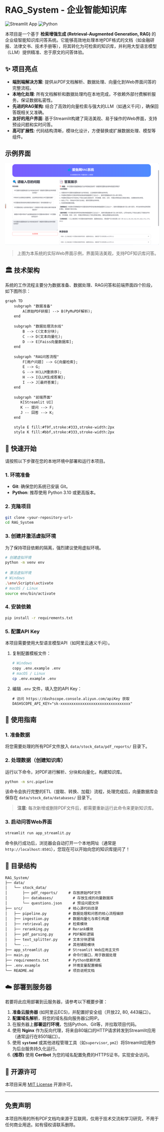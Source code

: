 # RAG_System - 企业智能知识库

![Streamlit App](https://img.shields.io/badge/Streamlit-1.35.0-red.svg?style=flat-square&logo=streamlit)
![Python](https://img.shields.io/badge/Python-3.10+-blue.svg?style=flat-square&logo=python)

本项目是一个基于 **检索增强生成 (Retrieval-Augmented Generation, RAG)** 的企业级智能知识库问答系统。它能够高效地处理本地PDF格式的文档（如金融研报、法律文书、技术手册等），将其转化为可检索的知识库，并利用大型语言模型（LLM）提供精准、忠于原文的问答体验。

## ✨ 项目亮点

- **端到端解决方案**: 提供从PDF文档解析、数据处理、向量化到Web界面问答的完整流程。
- **本地化处理**: 所有文档解析和数据处理均在本地完成，不依赖外部付费解析服务，保证数据私密性。
- **先进的RAG架构**: 结合了高效的向量检索与强大的LLM（如通义千问），确保回答既相关又准确。
- **友好的用户界面**: 基于Streamlit构建了简洁美观、易于操作的Web界面，支持预设问题和实时问答。
- **高可扩展性**: 代码结构清晰，模块化设计，方便替换或扩展数据处理、模型等组件。

## 示例界面

![系统示例界面](data/stock_data/img/cover.png)

> 上图为本系统的实际Web界面示例，界面简洁美观，支持PDF知识库问答。

## 🏛️ 技术架构

系统的工作流程主要分为数据准备、数据处理、RAG问答和前端界面四个阶段，如下图所示：

```mermaid
graph TD
    subgraph "数据准备"
        A[原始PDF研报] --> B(PyMuPDF解析);
    end

    subgraph "数据处理流水线"
        B --> C(文本分块);
        C --> D(文本向量化);
        D --> E[Faiss向量数据库];
    end
    
    subgraph "RAG问答流程"
        F[用户问题] --> G{向量检索};
        E --> G;
        G --> H(LLM重排序);
        H --> I{LLM生成答案};
        I --> J[最终答案];
    end

    subgraph "前端界面"
       K[Streamlit UI]
       K -- 提问 --> F;
       J -- 回答 --> K;
    end
    
    style E fill:#f9f,stroke:#333,stroke-width:2px
    style K fill:#bbf,stroke:#333,stroke-width:2px
```

## 🚀 快速开始

请按照以下步骤在您的本地环境中部署和运行本项目。

### 1. 环境准备

- **Git**: 确保您的系统已安装 Git。
- **Python**: 推荐使用 Python 3.10 或更高版本。

### 2. 克隆项目

```bash
git clone <your-repository-url>
cd RAG_System
```

### 3. 创建并激活虚拟环境

为了保持项目依赖的隔离，强烈建议使用虚拟环境。

```bash
# 创建虚拟环境
python -m venv env

# 激活虚拟环境
# Windows
.\env\Scripts\activate
# macOS / Linux
source env/bin/activate
```

### 4. 安装依赖

```bash
pip install -r requirements.txt
```

### 5. 配置API Key

本项目需要使用大型语言模型API（如阿里云通义千问）。

1.  复制配置模板文件：
    ```bash
    # Windows
    copy .env.example .env
    # macOS / Linux
    cp .env.example .env
    ```

2.  编辑 `.env` 文件，填入您的API Key：
    ```
    # 访问 https://dashscope.console.aliyun.com/apiKey 获取
    DASHSCOPE_API_KEY="sk-xxxxxxxxxxxxxxxxxxxxxxxxxxxxxxxx"
    ```

## 📖 使用指南

### 1. 准备数据

将您需要处理的所有PDF文件放入 `data/stock_data/pdf_reports/` 目录下。

### 2. 处理数据（创建知识库）

运行以下命令，对PDF进行解析、分块和向量化，构建知识库。

```bash
python -m src.pipeline
```
该命令会执行完整的ETL（提取、转换、加载）流程，处理完成后，向量数据库会保存在 `data/stock_data/databases/` 目录下。

> **注意**: 每次新增或删除PDF文件后，都需要重新运行此命令来更新知识库。

### 3. 启动问答Web界面

```bash
streamlit run app_streamlit.py
```

命令执行成功后，浏览器会自动打开一个本地网址（通常是 `http://localhost:8501`），您现在可以开始向您的知识库提问了！

## 📁 目录结构

```
RAG_System/
├── data/
│   └── stock_data/
│       ├── pdf_reports/     # 存放原始PDF文件
│       ├── databases/         # 存放生成的向量数据库
│       └── questions.json     # 预设问题文件
├── src/                     # 核心源代码目录
│   ├── pipeline.py          # 数据处理和问答的核心流程编排
│   ├── ingestion.py         # 数据向量化与索引构建
│   ├── retrieval.py         # 检索模块
│   ├── reranking.py         # Rerank模块
│   ├── pdf_parsing.py       # PDF解析逻辑
│   ├── text_splitter.py     # 文本分块逻辑
│   └── ...                  # 其他辅助模块
├── app_streamlit.py         # Streamlit Web应用主文件
├── main.py                  # 命令行接口，用于数据处理
├── requirements.txt         # Python依赖列表
├── .env.example             # 环境变量配置模板
└── README.md                # 项目说明文档
```

## ☁️ 部署到服务器

若要将此应用部署到云服务器，请参考以下概要步骤：
1.  **准备云服务器** (如阿里云ECS)，并配置好安全组（开放22, 80, 443端口）。
2.  **配置域名解析**，将您的域名指向服务器公网IP。
3.  在服务器上**部署运行环境**，包括Python、Git等，并拉取项目代码。
4.  使用 **Nginx** 作为反向代理，将来自80端口的HTTP请求转发到Streamlit应用（通常运行在8501端口）。
5.  使用 **`systemd`** 或其他进程管理工具（如`supervisor`, `pm2`）将Streamlit应用作为后台服务持久化运行。
6.  **(推荐)** 使用 **Certbot** 为您的域名配置免费的HTTPS证书，实现安全访问。

## 📜 开源许可

本项目采用 [MIT License](LICENSE) 开源许可。

---

## 免责声明

本项目所用的所有PDF文档均来源于互联网，仅用于技术交流和学习研究，不用于任何商业用途。如有侵权请联系删除。
